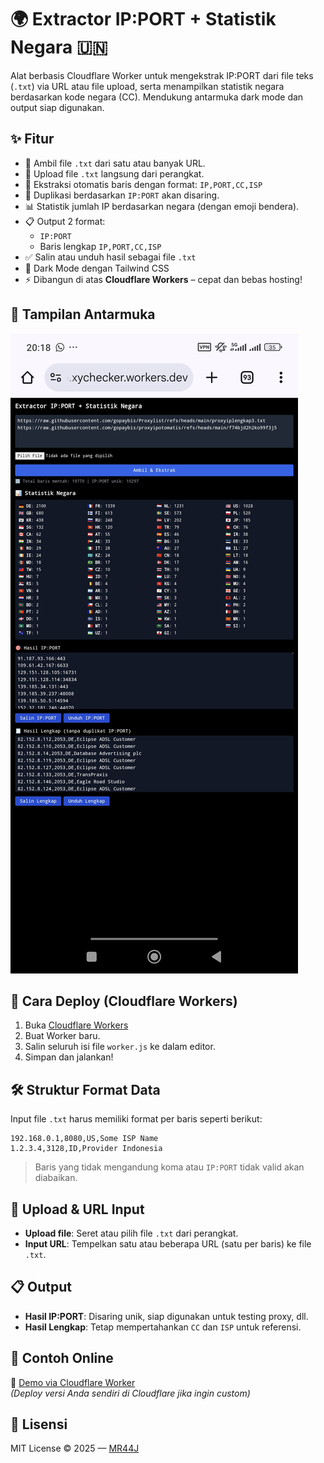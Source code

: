 # 🌍 Extractor IP:PORT + Statistik Negara 🇺🇳

Alat berbasis Cloudflare Worker untuk mengekstrak IP:PORT dari file teks (`.txt`) via URL atau file upload, serta menampilkan statistik negara berdasarkan kode negara (CC). Mendukung antarmuka dark mode dan output siap digunakan.

## ✨ Fitur

- 🔗 Ambil file `.txt` dari satu atau banyak URL.
- 📂 Upload file `.txt` langsung dari perangkat.
- 🧠 Ekstraksi otomatis baris dengan format: `IP,PORT,CC,ISP`
- 🚫 Duplikasi berdasarkan `IP:PORT` akan disaring.
- 📊 Statistik jumlah IP berdasarkan negara (dengan emoji bendera).
- 📋 Output 2 format:
  - `IP:PORT`
  - Baris lengkap `IP,PORT,CC,ISP`
- ✅ Salin atau unduh hasil sebagai file `.txt`
- 🌙 Dark Mode dengan Tailwind CSS
- ⚡ Dibangun di atas **Cloudflare Workers** – cepat dan bebas hosting!
  
## 📸 Tampilan Antarmuka

![preview](https://raw.githubusercontent.com/gopaybis/get-raw-proxy/refs/heads/main/Screenshot_2025-06-15-20-18-07-689_com.android.chrome.jpg)

## 🚀 Cara Deploy (Cloudflare Workers)

1. Buka [Cloudflare Workers](https://dash.cloudflare.com/)
2. Buat Worker baru.
3. Salin seluruh isi file `worker.js` ke dalam editor.
4. Simpan dan jalankan!

## 🛠 Struktur Format Data

Input file `.txt` harus memiliki format per baris seperti berikut:

```
192.168.0.1,8080,US,Some ISP Name
1.2.3.4,3128,ID,Provider Indonesia
```

> Baris yang tidak mengandung koma atau `IP:PORT` tidak valid akan diabaikan.

## 📂 Upload & URL Input

- **Upload file**: Seret atau pilih file `.txt` dari perangkat.
- **Input URL**: Tempelkan satu atau beberapa URL (satu per baris) ke file `.txt`.

## 📋 Output

- **Hasil IP:PORT**: Disaring unik, siap digunakan untuk testing proxy, dll.
- **Hasil Lengkap**: Tetap mempertahankan `CC` dan `ISP` untuk referensi.

## 🧪 Contoh Online

🔗 [Demo via Cloudflare Worker](https://get-raw-pro.xychecker.workers.dev)  
*(Deploy versi Anda sendiri di Cloudflare jika ingin custom)*


## 📄 Lisensi

MIT License © 2025 — [MR44J](https://github.com/gopaybis)
